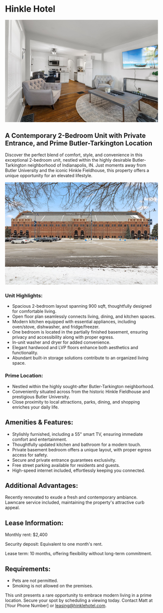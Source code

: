 # Hinkle Hotel

![](./img/49-web-or-mls-12-IMG_8950.jpg)

## A Contemporary 2-Bedroom Unit with Private Entrance, and Prime Butler-Tarkington Location
Discover the perfect blend of comfort, style, and convenience in this exceptional 2-bedroom unit, nestled within the highly desirable Butler-Tarkington neighborhood of Indianapolis, IN. Just moments away from Butler University and the iconic Hinkle Fieldhouse, this property offers a unique opportunity for an elevated lifestyle.

![](./img/3-web-or-mls-02-IMG_0010.jpg)

### Unit Highlights:
* Spacious 2-bedroom layout spanning 900 sqft, thoughtfully designed for comfortable living.
* Open floor plan seamlessly connects living, dining, and kitchen spaces.
* Modern kitchen equipped with essential appliances, including oven/stove, dishwasher, and fridge/freezer.
* One bedroom is located in the partially finished basement, ensuring privacy and accessibility along with proper egress.
* In-unit washer and dryer for added convenience.
* Elegant hardwood and LVP floors enhance both aesthetics and functionality.
* Abundant built-in storage solutions contribute to an organized living space.

### Prime Location:
* Nestled within the highly sought-after Butler-Tarkington neighborhood.
* Conveniently situated across from the historic Hinkle Fieldhouse and prestigious Butler University.
* Close proximity to local attractions, parks, dining, and shopping enriches your daily life.

## Amenities & Features:
* Stylishly furnished, including a 55" smart TV, ensuring immediate comfort and entertainment.
* Thoughtfully updated kitchen and bathroom for a modern touch.
* Private basement bedroom offers a unique layout, with proper egress access for safety.
* Secure and private entrance guarantees exclusivity.
* Free street parking available for residents and guests.
* High-speed internet included, effortlessly keeping you connected.

## Additional Advantages:
Recently renovated to exude a fresh and contemporary ambiance.
Lawncare service included, maintaining the property's attractive curb appeal.

## Lease Information:

Monthly rent: $2,400

Security deposit: Equivalent to one month's rent.

Lease term: 10 months, offering flexibility without long-term commitment.

## Requirements:

* Pets are not permitted.
* Smoking is not allowed on the premises.

This unit presents a rare opportunity to embrace modern living in a prime location. Secure your spot by scheduling a viewing today. Contact Matt  at [Your Phone Number] or leasing@hinklehotel.com.
